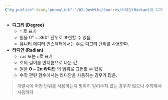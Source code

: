 ```yaml
---
{"dg-publish":true,"permalink":"/02.DevWiki/Sources/라디안(Radian)과 디그리(Degree)/","noteIcon":""}
---
```


-   **디그리 (Degree)**
	- `°` 로 표기
	- 원을 0° ~ 360° 단위로 표현할 수 있음.
	- 유니티 에디터 인스펙터에서는 주로 디그리 단위를 사용한다.
-   **라디안 (Radian)**
	- `rad` 또는 `c`로 표기
	- 호의 길이를 반지름으로 나눈 값.
	- 원을 **0 ~ 2π 라디안** 의 범위로 표현할 수 있음
	- 수학 관련 함수에서는 라디안을 사용하는 경우가 많음.

> 개발시에 어떤 단위를 사용하는지 명확히 알려주지 않는 경우가 많으니 주의해서 사용하자